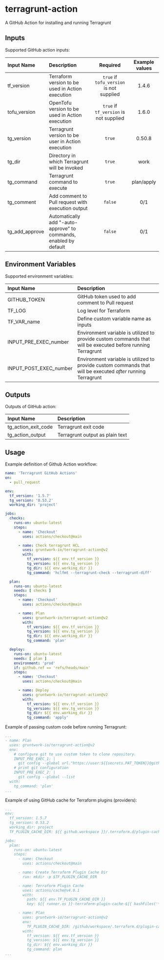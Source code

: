 # terragrunt-action

A GitHub Action for installing and running Terragrunt

## Inputs

Supported GitHub action inputs:

| Input Name     | Description                                                       | Required                                  | Example values |
|:---------------|:------------------------------------------------------------------|:-----------------------------------------:|:--------------:|
| tf_version     | Terraform version to be used in Action execution                  | `true` if `tofu_version` is not supplied |     1.4.6      | 
| tofu_version   | OpenTofu version to be used in Action execution                   | `true` if `tf_version` is not supplied   |     1.6.0      |
| tg_version     | Terragrunt version to be user in Action execution                 | `true`                                   |     0.50.8     |
| tg_dir         | Directory in which Terragrunt will be invoked                     | `true`                                   |      work      |
| tg_command     | Terragrunt command to execute                                     | `true`                                   |   plan/apply   |
| tg_comment     | Add comment to Pull request with execution output                 | `false`                                  |      0/1       |
| tg_add_approve | Automatically add "-auto-approve" to commands, enabled by default | `false`                                  |      0/1       |

## Environment Variables

Supported environment variables:

| Input Name             | Description                                                                                                  | 
|:-----------------------|:-------------------------------------------------------------------------------------------------------------|
| GITHUB_TOKEN           | GitHub token used to add comment to Pull request                                                             |
| TF_LOG                 | Log level for Terraform                                                                                      |
| TF_VAR_name            | Define custom variable name as inputs                                                                        |
| INPUT_PRE_EXEC_number  | Environment variable is utilized to provide custom commands that will be executed before running Terragrunt  |
| INPUT_POST_EXEC_number | Environment variable is utilized to provide custom commands that will be executed *after* running Terragrunt |

## Outputs

Outputs of GitHub action:

| Input Name          | Description                     |
|:--------------------|:--------------------------------|
| tg_action_exit_code | Terragrunt exit code            |
| tg_action_output    | Terragrunt output as plain text |

## Usage

Example definition of Github Action workflow:

```yaml
name: 'Terragrunt GitHub Actions'
on:
  - pull_request

env:
  tf_version: '1.5.7'
  tg_version: '0.53.2'
  working_dir: 'project'

jobs:
  checks:
    runs-on: ubuntu-latest
    steps:
      - name: 'Checkout'
        uses: actions/checkout@main

      - name: Check terragrunt HCL
        uses: gruntwork-io/terragrunt-action@v2
        with:
          tf_version: ${{ env.tf_version }}
          tg_version: ${{ env.tg_version }}
          tg_dir: ${{ env.working_dir }}
          tg_command: 'hclfmt --terragrunt-check --terragrunt-diff'

  plan:
    runs-on: ubuntu-latest
    needs: [ checks ]
    steps:
      - name: 'Checkout'
        uses: actions/checkout@main

      - name: Plan
        uses: gruntwork-io/terragrunt-action@v2
        with:
          tf_version: ${{ env.tf_version }}
          tg_version: ${{ env.tg_version }}
          tg_dir: ${{ env.working_dir }}
          tg_command: 'plan'

  deploy:
    runs-on: ubuntu-latest
    needs: [ plan ]
    environment: 'prod'
    if: github.ref == 'refs/heads/main'
    steps:
      - name: 'Checkout'
        uses: actions/checkout@main

      - name: Deploy
        uses: gruntwork-io/terragrunt-action@v2
        with:
          tf_version: ${{ env.tf_version }}
          tg_version: ${{ env.tg_version }}
          tg_dir: ${{ env.working_dir }}
          tg_command: 'apply'
```

Example of passing custom code before running Terragrunt:

```yaml
...
- name: Plan
  uses: gruntwork-io/terragrunt-action@v2
  env:
    # configure git to use custom token to clone repository.
    INPUT_PRE_EXEC_1: |
      git config --global url."https://user:${{secrets.PAT_TOKEN}}@github.com".insteadOf "https://github.com"
    # print git configuration
    INPUT_PRE_EXEC_2: |
      git config --global --list
  with:
    tg_command: 'plan'
...
```

Example of using GitHub cache for Terraform plugins (providers):

```yaml
...
env:
  tf_version: 1.5.7
  tg_version: 0.53.2
  working_dir: project
  TF_PLUGIN_CACHE_DIR: ${{ github.workspace }}/.terraform.d/plugin-cache

jobs:
  plan:
    runs-on: ubuntu-latest
    steps:
      - name: Checkout
        uses: actions/checkout@main

      - name: Create Terraform Plugin Cache Dir
        run: mkdir -p $TF_PLUGIN_CACHE_DIR

      - name: Terraform Plugin Cache
        uses: actions/cache@v4.0.1
        with:
          path: ${{ env.TF_PLUGIN_CACHE_DIR }}
          key: ${{ runner.os }}-terraform-plugin-cache-${{ hashFiles('**/.terraform.lock.hcl') }}

      - name: Plan
        uses: gruntwork-io/terragrunt-action@v2
        env:
          TF_PLUGIN_CACHE_DIR: /github/workspace/.terraform.d/plugin-cache
        with:
          tf_version: ${{ env.tf_version }}
          tg_version: ${{ env.tg_version }}
          tg_dir: ${{ env.working_dir }}
          tg_command: plan
...
```
